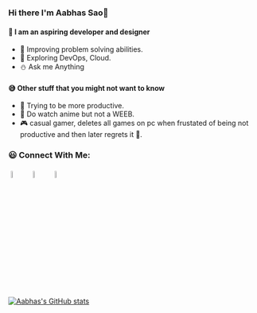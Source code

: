 ### Hi there I'm Aabhas Sao👋
#### 🙂 I am an aspiring developer and designer

- 🌱 Improving problem solving abilities.
- 🔭 Exploring DevOps, Cloud.
- :snowman: Ask me Anything

#### 😅 Other stuff that you might  not want to know

- :pizza: Trying to be more productive.
- :lemon: Do watch anime but not a WEEB.
- :video_game: casual gamer, deletes all games on pc when frustated of being not productive and then later regrets it 🥺.

### 😃 Connect With Me:
<p>
	<a href="https://www.linkedin.com/in/aabhas-sao-b9b50619b/"><img alt="linkedin" width="6%" style="padding:5px" src="https://img.icons8.com/nolan/64/linkedin.png"/></a>
	<a href="https://www.instagram.com/aabhas236/"><img alt="instagram" width="6%" style="padding:5px" src="https://img.icons8.com/nolan/64/instagram-new.png"/></a>
    <a href="https://dribbble.com/Aabhas236"><img alt="instagram" width="6%" style="padding:5px" src="https://img.icons8.com/nolan/64/dribbble.png"/></a>
</p>

[![Aabhas's GitHub stats](https://github-readme-stats.vercel.app/api?username=aabhas-sao)](https://github.com/anuraghazra/github-readme-stats)

